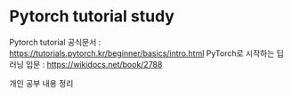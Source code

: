 # Pytorch tutorial study
Pytorch tutorial 공식문서 : https://tutorials.pytorch.kr/beginner/basics/intro.html
PyTorch로 시작하는 딥 러닝 입문 : https://wikidocs.net/book/2788

개인 공부 내용 정리
